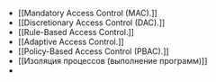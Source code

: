 - [[Mandatory Access Control (MAC).]]
- [[Discretionary Access Control (DAC).]]
- [[Rule-Based Access Control.]]
- [[Adaptive Access Control.]]
- [[Policy-Based Access Control (PBAC).]]
- [[Изоляция процессов (выполнение программ)]]
- 